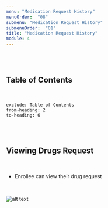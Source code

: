 ```yaml
---
menu: "Medication Request History"
menuOrder:  "08"
submenu: "Medication Request History"
submenuOrder:  "01"
title: "Medication Request History"
module: 4
---
```


<br />
<br />

## Table of Contents

<br />

```toc
exclude: Table of Contents
from-heading: 2
to-heading: 6
```

<br />
<br />


## Viewing Drugs Request

<br />

* Enrollee can view their drug request 
     

<br />

![alt text](/images/MedicalRequestHistory.png "Title")

<br />

<!-- 
* Click on **start Medical Check** button to start a medical check 
 Click on **View Medical Check** button to View a medical check 

<br />

![alt text](/images/startMedicalCheck.png "Title")

<br />

 *  Click on **Set Medical Check date** button to set medical check start and end date for a company
 * Click on **Activate Annual Medical check** button to activate the medical check period


<br />

![alt text](/images/activateAnnualMedicalCheck.png "Title")

<br /> -->

<!-- * A mail has been sent to your mail for account activation

<br />

![alt text](/images/ConfirmMail.png "Title")

<br />

* Click on the **Activate** button to activate account

<br />

![alt text](/images/EmailActivate.png "Title")

<br />

* Enter User First Name and Surname

<br />

 ![alt text](/images/ContentCreatorSignupform.png "Title")

<br />

* Enter new password, retype new password
* Click on Agree to terms and conditions
* Click on <b>SignUp</b> button to direct User to Content Creator Page

 -->


